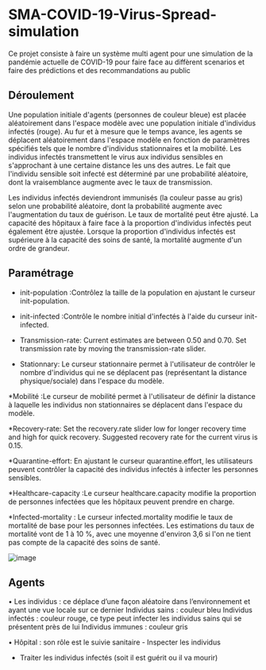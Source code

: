 # SMA-COVID-19-Virus-Spread-simulation
Ce projet consiste à faire un système multi agent pour une simulation de la pandémie actuelle de COVID-19 pour faire face au diffèrent scenarios et faire des prédictions et des recommandations au public  

## Déroulement
Une population initiale d'agents (personnes de couleur bleue) est placée aléatoirement dans l'espace modèle avec une population initiale d'individus infectés (rouge). Au fur et à mesure que le temps avance, les agents se déplacent aléatoirement dans l'espace modèle en fonction de paramètres spécifiés tels que le nombre d'individus stationnaires et la mobilité. Les individus infectés transmettent le virus aux individus sensibles en s'approchant à une certaine distance les uns des autres. Le fait que l'individu sensible soit infecté est déterminé par une probabilité aléatoire, dont la vraisemblance augmente avec le taux de transmission. 

Les individus infectés deviendront immunisés (la couleur passe au gris) selon une probabilité aléatoire, dont la probabilité augmente avec l'augmentation du taux de guérison. Le taux de mortalité peut être ajusté. La capacité des hôpitaux à faire face à la proportion d'individus infectés peut également être ajustée. Lorsque la proportion d'individus infectés est supérieure à la capacité des soins de santé, la mortalité augmente d'un ordre de grandeur.


## Paramétrage
* init-population :Contrôlez la taille de la population en ajustant le curseur init-population.

* init-infected :Contrôle le nombre initial d'infectés à l'aide du curseur init-infected.
 
* Transmission-rate: Current estimates are between 0.50 and 0.70. Set transmission rate by moving the transmission-rate slider.

* Stationnary: Le curseur stationnaire permet à l'utilisateur de contrôler le nombre d'individus qui ne se déplacent pas (représentant la distance physique/sociale) dans l'espace du modèle.

*Mobilité :Le curseur de mobilité permet à l'utilisateur de définir la distance à laquelle les individus non stationnaires se déplacent dans l'espace du modèle.

*Recovery-rate: Set the recovery.rate slider low for longer recovery time and high for quick recovery. Suggested recovery rate for the current virus is 0.15.

*Quarantine-effort: En ajustant le curseur quarantine.effort, les utilisateurs peuvent contrôler la capacité des individus infectés à infecter les personnes sensibles.

*Healthcare-capacity :Le curseur healthcare.capacity modifie la proportion de personnes infectées que les hôpitaux peuvent prendre en charge.

*Infected-mortality : Le curseur infected.mortality modifie le taux de mortalité de base pour les personnes infectées. Les estimations du taux de mortalité vont de 1 à 10 %, avec une moyenne d'environ 3,6 si l'on ne tient pas compte de la capacité des soins de santé.

![image](https://user-images.githubusercontent.com/64171895/155888448-18f9b51e-00ab-4aea-a84a-02e9f1c38e34.png)

 
## Agents
•	Les individus : ce déplace d’une façon aléatoire dans l’environnement et ayant une vue locale sur ce dernier
		Individus sains : couleur bleu
		Individus infectés : couleur rouge, ce type peut infecter les individus 			sains qui se présentent près de lui
		Individus immunes : couleur gris

•	Hôpital : son rôle est le suivie sanitaire
	- Inspecter les individus
-	Traiter les individus infectés (soit il est guérit ou il va mourir)

